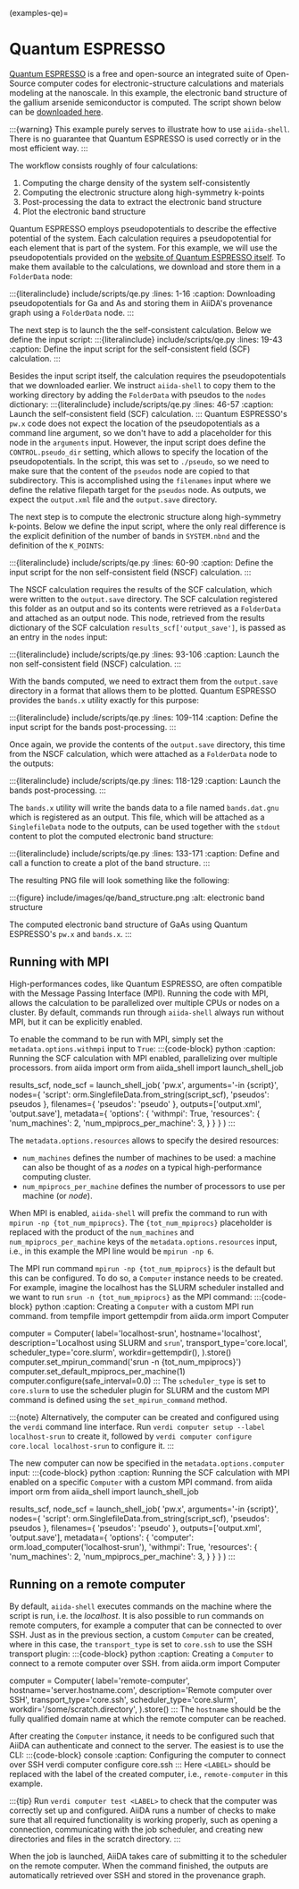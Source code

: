 (examples-qe)=

# Quantum ESPRESSO

[Quantum ESPRESSO](https://www.quantum-espresso.org/) is a free and open-source an integrated suite of Open-Source computer codes for electronic-structure calculations and materials modeling at the nanoscale.
In this example, the electronic band structure of the gallium arsenide semiconductor is computed.
The script shown below can be [downloaded here](include/scripts/qe.py).

:::{warning}
This example purely serves to illustrate how to use `aiida-shell`.
There is no guarantee that Quantum ESPRESSO is used correctly or in the most efficient way.
:::

The workflow consists roughly of four calculations:

1. Computing the charge density of the system self-consistently
2. Computing the electronic structure along high-symmetry k-points
3. Post-processing the data to extract the electronic band structure
4. Plot the electronic band structure

Quantum ESPRESSO employs pseudopotentials to describe the effective potential of the system.
Each calculation requires a pseudopotential for each element that is part of the system.
For this example, we will use the pseudopotentials provided on the [website of Quantum ESPRESSO itself](https://pseudopotentials.quantum-espresso.org/upf_files/).
To make them available to the calculations, we download and store them in a `FolderData` node:

:::{literalinclude} include/scripts/qe.py
:lines: 1-16
:caption: Downloading pseudopotentials for Ga and As and storing them in AiiDA's provenance graph using a `FolderData` node.
:::

The next step is to launch the the self-consistent calculation.
Below we define the input script:
:::{literalinclude} include/scripts/qe.py
:lines: 19-43
:caption: Define the input script for the self-consistent field (SCF) calculation.
:::

Besides the input script itself, the calculation requires the pseudopotentials that we downloaded earlier.
We instruct `aiida-shell` to copy them to the working directory by adding the `FolderData` with pseudos to the `nodes` dictionary:
:::{literalinclude} include/scripts/qe.py
:lines: 46-57
:caption: Launch the self-consistent field (SCF) calculation.
:::
Quantum ESPRESSO's `pw.x` code does not expect the location of the pseudopotentials as a command line argument, so we don't have to add a placeholder for this node in the `arguments` input.
However, the input script does define the `CONTROL.pseudo_dir` setting, which allows to specify the location of the pseudopotentials.
In the script, this was set to `./pseudo`, so we need to make sure that the content of the `pseudos` node are copied to that subdirectory.
This is accomplished using the `filenames` input where we define the relative filepath target for the `pseudos` node.
As outputs, we expect the `output.xml` file and the `output.save` directory.

The next step is to compute the electronic structure along high-symmetry k-points.
Below we define the input script, where the only real difference is the explicit definition of the number of bands in `SYSTEM.nbnd` and the definition of the `K_POINTS`:

:::{literalinclude} include/scripts/qe.py
:lines: 60-90
:caption: Define the input script for the non self-consistent field (NSCF) calculation.
:::

The NSCF calculation requires the results of the SCF calculation, which were written to the `output.save` directory.
The SCF calculation registered this folder as an output and so its contents were retrieved as a `FolderData` and attached as an output node.
This node, retrieved from the results dictionary of the SCF calculation `results_scf['output_save']`, is passed as an entry in the `nodes` input:

:::{literalinclude} include/scripts/qe.py
:lines: 93-106
:caption: Launch the non self-consistent field (NSCF) calculation.
:::

With the bands computed, we need to extract them from the `output.save` directory in a format that allows them to be plotted.
Quantum ESPRESSO provides the `bands.x` utility exactly for this purpose:

:::{literalinclude} include/scripts/qe.py
:lines: 109-114
:caption: Define the input script for the bands post-processing.
:::

Once again, we provide the contents of the `output.save` directory, this time from the NSCF calculation, which were attached as a `FolderData` node to the outputs:

:::{literalinclude} include/scripts/qe.py
:lines: 118-129
:caption: Launch the bands post-processing.
:::

The `bands.x` utility will write the bands data to a file named `bands.dat.gnu` which is registered as an output.
This file, which will be attached as a `SinglefileData` node to the outputs, can be used together with the `stdout` content to plot the computed electronic band structure:

:::{literalinclude} include/scripts/qe.py
:lines: 133-171
:caption: Define and call a function to create a plot of the band structure.
:::

The resulting PNG file will look something like the following:

:::{figure} include/images/qe/band_structure.png
:alt: electronic band structure

The computed electronic band structure of GaAs using Quantum ESPRESSO's `pw.x` and `bands.x`.
:::


## Running with MPI

High-performances codes, like Quantum ESPRESSO, are often compatible with the Message Passing Interface (MPI).
Running the code with MPI, allows the calculation to be parallelized over multiple CPUs or nodes on a cluster.
By default, commands run through `aiida-shell` always run without MPI, but it can be explicitly enabled.

To enable the command to be run with MPI, simply set the `metadata.options.withmpi` input to `True`:
:::{code-block} python
:caption: Running the SCF calculation with MPI enabled, parallelizing over multiple processors.
from aiida import orm
from aiida_shell import launch_shell_job

results_scf, node_scf = launch_shell_job(
    'pw.x',
    arguments='-in {script}',
    nodes={
        'script': orm.SinglefileData.from_string(script_scf),
        'pseudos': pseudos
    },
    filenames={
        'pseudos': 'pseudo'
    },
    outputs=['output.xml', 'output.save'],
    metadata={
        'options': {
            'withmpi': True,
            'resources': {
                'num_machines': 2,
                'num_mpiprocs_per_machine': 3,
            }
        }
    }
)
:::

The `metadata.options.resources` allows to specify the desired resources:

* `num_machines` defines the number of machines to be used: a machine can also be thought of as a *nodes* on a typical high-performance computing cluster.
* `num_mpiprocs_per_machine` defines the number of processors to use per machine (or *node*).

When MPI is enabled, `aiida-shell` will prefix the command to run with `mpirun -np {tot_num_mpiprocs}`.
The `{tot_num_mpiprocs}` placeholder is replaced with the product of the `num_machines` and `num_mpiprocs_per_machine` keys of the `metadata.options.resources` input, i.e., in this example the MPI line would be `mpirun -np 6`.

The MPI run command `mpirun -np {tot_num_mpiprocs}` is the default but this can be configured.
To do so, a `Computer` instance needs to be created.
For example, imagine the localhost has the SLURM scheduler installed and we want to run `srun -n {tot_num_mpiprocs}` as the MPI command:
:::{code-block} python
:caption: Creating a `Computer` with a custom MPI run command.
from tempfile import gettempdir
from aiida.orm import Computer

computer = Computer(
    label='localhost-srun',
    hostname='localhost',
    description='Localhost using SLURM and `srun`',
    transport_type='core.local',
    scheduler_type='core.slurm',
    workdir=gettempdir(),
).store()
computer.set_mpirun_command('srun -n {tot_num_mpiprocs}')
computer.set_default_mpiprocs_per_machine(1)
computer.configure(safe_interval=0.0)
:::
The `scheduler_type` is set to `core.slurm` to use the scheduler plugin for SLURM and the custom MPI command is defined using the `set_mpirun_command` method.

:::{note}
Alternatively, the computer can be created and configured using the `verdi` command line interface.
Run `verdi computer setup --label localhost-srun` to create it, followed by `verdi computer configure core.local localhost-srun` to configure it.
:::

The new computer can now be specified in the `metadata.options.computer` input:
:::{code-block} python
:caption: Running the SCF calculation with MPI enabled on a specific `Computer` with a custom MPI command.
from aiida import orm
from aiida_shell import launch_shell_job

results_scf, node_scf = launch_shell_job(
    'pw.x',
    arguments='-in {script}',
    nodes={
        'script': orm.SinglefileData.from_string(script_scf),
        'pseudos': pseudos
    },
    filenames={
        'pseudos': 'pseudo'
    },
    outputs=['output.xml', 'output.save'],
    metadata={
        'options': {
            'computer': orm.load_computer('localhost-srun'),
            'withmpi': True,
            'resources': {
                'num_machines': 2,
                'num_mpiprocs_per_machine': 3,
            }
        }
    }
)
:::

## Running on a remote computer

By default, `aiida-shell` executes commands on the machine where the script is run, i.e. the *localhost*.
It is also possible to run commands on remote computers, for example a computer that can be connected to over SSH.
Just as in the previous section, a custom `Computer` can be created, where in this case, the `transport_type` is set to `core.ssh` to use the SSH transport plugin:
:::{code-block} python
:caption: Creating a `Computer` to connect to a remote computer over SSH.
from aiida.orm import Computer

computer = Computer(
    label='remote-computer',
    hostname='server.hostname.com',
    description='Remote computer over SSH',
    transport_type='core.ssh',
    scheduler_type='core.slurm',
    workdir='/some/scratch.directory',
).store()
:::
The `hostname` should be the fully qualified domain name at which the remote computer can be reached.

After creating the `Computer` instance, it needs to be configured such that AiiDA can authenticate and connect to the server.
The easiest is to use the CLI:
:::{code-block} console
:caption: Configuring the computer to connect over SSH
verdi computer configure core.ssh <LABEL>
:::
Here `<LABEL>` should be replaced with the label of the created computer, i.e., `remote-computer` in this example.

:::{tip}
Run `verdi computer test <LABEL>` to check that the computer was correctly set up and configured.
AiiDA runs a number of checks to make sure that all required functionality is working properly, such as opening a connection, communicating with the job scheduler, and creating new directories and files in the scratch directory.
:::

When the job is launched, AiiDA takes care of submitting it to the scheduler on the remote computer.
When the command finished, the outputs are automatically retrieved over SSH and stored in the provenance graph.
